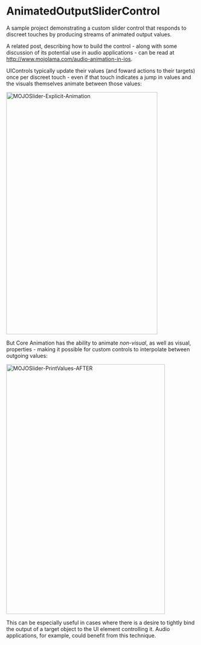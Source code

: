 # AnimatedOutputSliderControl
A sample project demonstrating a custom slider control that responds to discreet touches by producing streams of animated output values.

A related post, describing how to build the control - along with some discussion of its potential use in audio applications - can be read at http://www.mojolama.com/audio-animation-in-ios.

UIControls typically update their values (and foward actions to their targets) once per discreet touch - even if that touch indicates a jump in values and the visuals themselves animate between those values:

<div style:"text-align:center"><img src="http://www.mojolama.com/wp-content/uploads/2015/08/MOJOSlider-Explicit-Animation.gif" alt="MOJOSlider-Explicit-Animation" width="400" height="640" align="center" class="aligncenter size-full wp-image-3639" /></div>

But Core Animation has the ability to animate *non-visual*, as well as visual, properties - making it possible for custom controls to interpolate between outgoing values:

<img src="http://www.mojolama.com/wp-content/uploads/2015/08/MOJOSlider-PrintValues-AFTER.gif" alt="MOJOSlider-PrintValues-AFTER" width="420" height="660" class="aligncenter size-full wp-image-3641" />

This can be especially useful in cases where there is a desire to tightly bind the output of a target object to the UI element controlling it. Audio applications, for example, could benefit from this technique.
